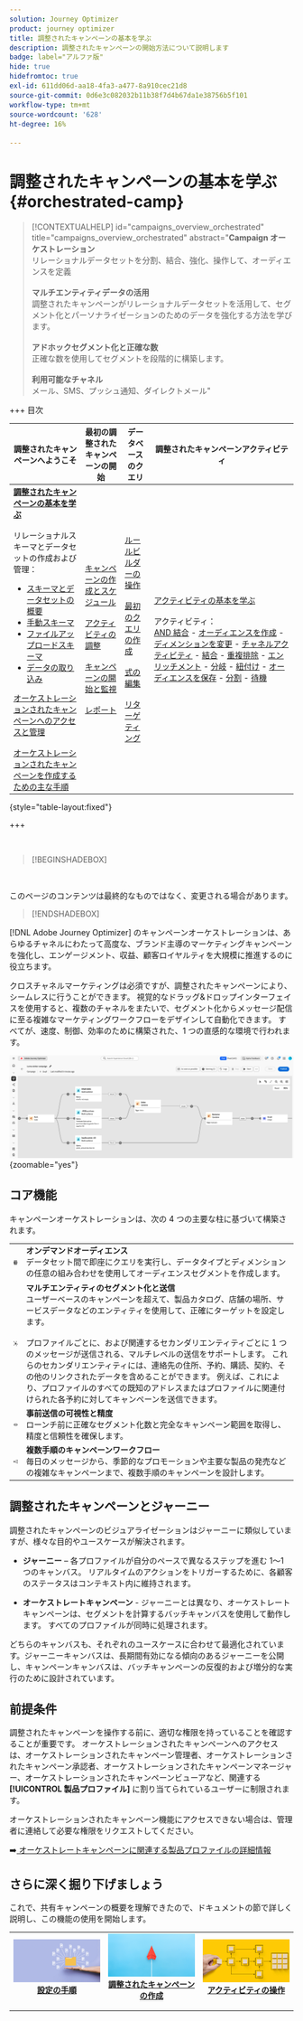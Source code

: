 ```yaml
---
solution: Journey Optimizer
product: journey optimizer
title: 調整されたキャンペーンの基本を学ぶ
description: 調整されたキャンペーンの開始方法について説明します
badge: label="アルファ版"
hide: true
hidefromtoc: true
exl-id: 611dd06d-aa18-4fa3-a477-8a910cec21d8
source-git-commit: 0d6e3c082032b11b38f7d4b67da1e38756b5f101
workflow-type: tm+mt
source-wordcount: '628'
ht-degree: 16%

---
```


# 調整されたキャンペーンの基本を学ぶ {#orchestrated-camp}

>[!CONTEXTUALHELP]
>id="campaigns_overview_orchestrated"
>title="campaigns_overview_orchestrated"
>abstract="<b>Campaign オーケストレーション </b><br/> リレーショナルデータセットを分割、結合、強化、操作して、オーディエンスを定義 <br/><br/> <b> マルチエンティティデータの活用 </b><br/> 調整されたキャンペーンがリレーショナルデータセットを活用して、セグメント化とパーソナライゼーションのためのデータを強化する方法を学びます。<br/><br/><b> アドホックセグメント化と正確な数 </b><br/> 正確な数を使用してセグメントを段階的に構築します。<br/><br/><b> 利用可能なチャネル </b><br/> メール、SMS、プッシュ通知、ダイレクトメール"

+++ 目次

| 調整されたキャンペーンへようこそ | 最初の調整されたキャンペーンの開始 | データベースのクエリ | 調整されたキャンペーンアクティビティ |
|---|---|---|---|
| <b>[ 調整されたキャンペーンの基本を学ぶ ](gs-orchestrated-campaigns.md)</b><br/><br/> リレーショナルスキーマとデータセットの作成および管理：</br> <ul><li>[ スキーマとデータセットの概要 ](gs-schemas.md)</li><li>[ 手動スキーマ ](manual-schema.md)</li><li>[ ファイルアップロードスキーマ ](file-upload-schema.md)</li><li>[ データの取り込み ](ingest-data.md)</li></ul>[ オーケストレーションされたキャンペーンへのアクセスと管理 ](access-manage-orchestrated-campaigns.md)<br/><br/>[ オーケストレーションされたキャンペーンを作成するための主な手順 ](gs-campaign-creation.md) | [キャンペーンの作成とスケジュール](create-orchestrated-campaign.md)<br/><br/>[アクティビティの調整](orchestrate-activities.md)<br/><br/>[キャンペーンの開始と監視](start-monitor-campaigns.md)<br/><br/>[レポート](reporting-campaigns.md) | [ルールビルダーの操作](orchestrated-rule-builder.md)<br/><br/>[最初のクエリの作成](build-query.md)<br/><br/>[式の編集](edit-expressions.md)<br/><br/>[リターゲティング](retarget.md) | [アクティビティの基本を学ぶ](activities/about-activities.md)<br/><br/>アクティビティ：<br/>[AND 結合](activities/and-join.md) - [オーディエンスを作成](activities/build-audience.md) - [ディメンションを変更](activities/change-dimension.md) - [チャネルアクティビティ](activities/channels.md) - [結合](activities/combine.md) - [重複排除](activities/deduplication.md) - [エンリッチメント](activities/enrichment.md) - [分岐](activities/fork.md) - [紐付け](activities/reconciliation.md) - [オーディエンスを保存](activities/save-audience.md) - [分割](activities/split.md) - [待機](activities/wait.md) |

{style="table-layout:fixed"}

+++

<br/>

>[!BEGINSHADEBOX]

</br>

このページのコンテンツは最終的なものではなく、変更される場合があります。

>[!ENDSHADEBOX]

[!DNL Adobe Journey Optimizer] のキャンペーンオーケストレーションは、あらゆるチャネルにわたって高度な、ブランド主導のマーケティングキャンペーンを強化し、エンゲージメント、収益、顧客ロイヤルティを大規模に推進するのに役立ちます。

クロスチャネルマーケティングは必須ですが、調整されたキャンペーンにより、シームレスに行うことができます。 視覚的なドラッグ&amp;ドロップインターフェイスを使用すると、複数のチャネルをまたいで、セグメント化からメッセージ配信に至る複雑なマーケティングワークフローをデザインして自動化できます。 すべてが、速度、制御、効率のために構築された、1 つの直感的な環境で行われます。

![](assets/canvas-example-diagram.png){zoomable="yes"}

## コア機能

キャンペーンオーケストレーションは、次の 4 つの主要な柱に基づいて構築されます。

<table style="table-layout:auto">
<tr style="border: 0;">
<td><img alt="オンデマンドオーディエンス" src="assets/do-not-localize/icon-audience.svg" width="50px"></a></td><td><b> オンデマンドオーディエンス </b><br/> データセット間で即座にクエリを実行し、データタイプとディメンションの任意の組み合わせを使用してオーディエンスセグメントを作成します。</td></tr>
<tr style="border: 0;">
<td><img alt="マルチエンティティのセグメント化と送信" src="assets/do-not-localize/icon-entity.svg" width="50px"></a></td><td><b> マルチエンティティのセグメント化と送信 </b><br/> ユーザーベースのキャンペーンを超えて、製品カタログ、店舗の場所、サービスデータなどのエンティティを使用して、正確にターゲットを設定します。<br/><br/>
プロファイルごとに、および関連するセカンダリエンティティごとに 1 つのメッセージが送信される、マルチレベルの送信をサポートします。 これらのセカンダリエンティティには、連絡先の住所、予約、購読、契約、その他のリンクされたデータを含めることができます。 例えば、これにより、プロファイルのすべての既知のアドレスまたはプロファイルに関連付けられた各予約に対してキャンペーンを送信できます。</td></tr>
<tr style="border: 0;">
<td><img alt="送信前の可視性と精度" src="assets/do-not-localize/icon-visibility.svg" width="50px"></a></td><td><b> 事前送信の可視性と精度 </b><br/> ローンチ前に正確なセグメント化数と完全なキャンペーン範囲を取得し、精度と信頼性を確保します。</td></tr>
<tr style="border: 0;">
<td><img alt="複数ステップのキャンペーンワークフロー" src="assets/do-not-localize/icon-multistep.svg" width="50px"></a></td><td><b> 複数手順のキャンペーンワークフロー </b><br/> 毎日のメッセージから、季節的なプロモーションや主要な製品の発売などの複雑なキャンペーンまで、複数手順のキャンペーンを設計します。</td></tr>
</table>

## 調整されたキャンペーンとジャーニー

調整されたキャンペーンのビジュアライゼーションはジャーニーに類似していますが、様々な目的やユースケースが解決されます。

* **ジャーニー** – 各プロファイルが自分のペースで異なるステップを進む 1～1 つのキャンバス。 リアルタイムのアクションをトリガーするために、各顧客のステータスはコンテキスト内に維持されます。

* **オーケストレートキャンペーン** - ジャーニーとは異なり、オーケストレートキャンペーンは、セグメントを計算するバッチキャンバスを使用して動作します。 すべてのプロファイルが同時に処理されます。

どちらのキャンバスも、それぞれのユースケースに合わせて最適化されています。ジャーニーキャンバスは、長期間有効になる傾向のあるジャーニーを公開し、キャンペーンキャンバスは、バッチキャンペーンの反復的および増分的な実行のために設計されています。

## 前提条件

調整されたキャンペーンを操作する前に、適切な権限を持っていることを確認することが重要です。 オーケストレーションされたキャンペーンへのアクセスは、オーケストレーションされたキャンペーン管理者、オーケストレーションされたキャンペーン承認者、オーケストレーションされたキャンペーンマネージャー、オーケストレーションされたキャンペーンビューアなど、関連する **[!UICONTROL 製品プロファイル]** に割り当てられているユーザーに制限されます。

オーケストレーションされたキャンペーン機能にアクセスできない場合は、管理者に連絡して必要な権限をリクエストしてください。

➡️[ オーケストレートキャンペーンに関連する製品プロファイルの詳細情報 ](../administration/ootb-product-profiles.md)

## さらに深く掘り下げましょう

これで、共有キャンペーンの概要を理解できたので、ドキュメントの節で詳しく説明し、この機能の使用を開始します。

<table><tr style="border: 0; text-align: center;">
<td>
<a href="gs-campaign-creation.md">
<img alt="ワークフローへのアクセスと管理" src="assets/do-not-localize/workflow-access.jpeg">
</a>
<div>
<a href="gs-campaign-creation.md"><strong>設定の手順</strong></a>
</div>
<p>
</td>
<td>
<a href="create-orchestrated-campaign.md">
<img alt="リード" src="assets/do-not-localize/workflow-create.jpeg">
</a>
<div><a href="create-orchestrated-campaign.md"><strong>調整されたキャンペーンの作成</strong>
</div>
<p>
</td>
<td>
<a href="activities/about-activities.md">
<img alt="低頻度" src="assets/do-not-localize/workflow-activities.jpeg">
</a>
<div>
<a href="activities/about-activities.md"><strong>アクティビティの操作</strong></a>
</div>
<p></td>
</tr></table>
